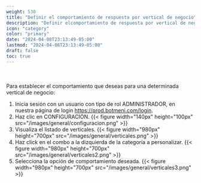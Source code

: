```yaml
---
weight: 530
title: "Definir el comportamiento de respuesta por vertical de negocio"
description: "Definir elcomportamiento de respuesta por vertical de negocio"
icon: "category"
color: "primary"
date: "2024-04-08T23:13:49-05:00"
lastmod: "2024-04-08T23:13:49-05:00"
draft: false
toc: true
---
```

<br></br>
Para establecer el comportamiento que deseas para una determinada vertical de negocio:
1. Inicia sesión con un usuario con tipo de rol ADMINISTRADOR, en nuestra página de login <https://prod.botmeni.com/login>.
2. Haz clic en CONFIGURACIÓN.
{{< figure width="140px" height="100px" src="/images/general/configuracion.png" >}}
3. Visualiza el listado de verticales.
{{< figure width="980px" height="700px" src="/images/general/verticales.png" >}}
4. Haz click en el combo a la dizquierda de la categoría a personalizar.
{{< figure width="980px" height="700px" src="/images/general/verticales2.png" >}}
5. Selecciona la opción de comportamiento deseada.
{{< figure width="980px" height="700px" src="/images/general/verticales3.png" >}}



